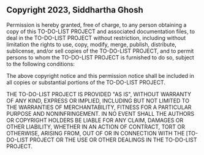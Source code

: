 ## Copyright 2023, Siddhartha Ghosh

Permission is hereby granted, free of charge, to any person obtaining a copy of this TO-DO-LIST PROJECT and associated documentation files, to deal in the TO-DO-LIST PROJECT without restriction, including without limitation the rights to use, copy, modify, merge, publish, distribute, sublicense, and/or sell copies of the TO-DO-LIST PROJECT, and to permit persons to whom the TO-DO-LIST PROJECT is furnished to do so, subject to the following conditions:

The above copyright notice and this permission notice shall be included in all copies or substantial portions of the TO-DO-LIST PROJECT.

THE TO-DO-LIST PROJECT IS PROVIDED "AS IS", WITHOUT WARRANTY OF ANY KIND, EXPRESS OR IMPLIED, INCLUDING BUT NOT LIMITED TO THE WARRANTIES OF MERCHANTABILITY, FITNESS FOR A PARTICULAR PURPOSE AND NONINFRINGEMENT. IN NO EVENT SHALL THE AUTHORS OR COPYRIGHT HOLDERS BE LIABLE FOR ANY CLAIM, DAMAGES OR OTHER LIABILITY, WHETHER IN AN ACTION OF CONTRACT, TORT OR OTHERWISE, ARISING FROM, OUT OF OR IN CONNECTION WITH THE [TO-DO-LIST PROJECT OR THE USE OR OTHER DEALINGS IN THE TO-DO-LIST PROJECT.